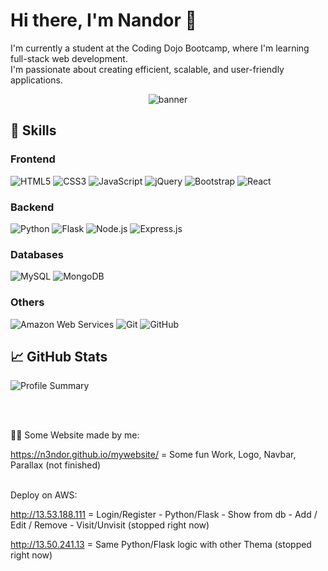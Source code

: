 # Hi there, I'm Nandor 👋

I'm currently a student at the Coding Dojo Bootcamp, where I'm learning full-stack web development. <br/>
 I'm passionate about creating efficient, scalable, and user-friendly applications.

<p align="center">
  <img src="https://static1.makeuseofimages.com/wordpress/wp-content/uploads/2018/11/dark-wallpapers.jpg" alt="banner"/>
</p>

## 🚀 Skills

### Frontend
<p>
  <img alt="HTML5" src="https://img.shields.io/badge/HTML5-%23E34F26.svg?&style=for-the-badge&logo=html5&logoColor=white"/>
  <img alt="CSS3" src="https://img.shields.io/badge/CSS3-%231572B6.svg?&style=for-the-badge&logo=css3&logoColor=white"/>
  <img alt="JavaScript" src="https://img.shields.io/badge/JavaScript-%23F7DF1E.svg?&style=for-the-badge&logo=javascript&logoColor=black"/>
  <img alt="jQuery" src="https://img.shields.io/badge/jQuery-%230769AD.svg?&style=for-the-badge&logo=jquery&logoColor=white"/>
  <img alt="Bootstrap" src="https://img.shields.io/badge/Bootstrap-%23563D7C.svg?&style=for-the-badge&logo=bootstrap&logoColor=white"/>
  <img alt="React" src="https://img.shields.io/badge/React-%2361DAFB.svg?&style=for-the-badge&logo=react&logoColor=black"/>
</p>

### Backend
<p>
  <img alt="Python" src="https://img.shields.io/badge/Python-%233776AB.svg?&style=for-the-badge&logo=python&logoColor=white"/>
  <img alt="Flask" src="https://img.shields.io/badge/Flask-%23000.svg?&style=for-the-badge&logo=flask&logoColor=white"/>
  <img alt="Node.js" src="https://img.shields.io/badge/Node.js-%23339933.svg?&style=for-the-badge&logo=node.js&logoColor=white"/>
  <img alt="Express.js" src="https://img.shields.io/badge/Express.js-%23404d59.svg?&style=for-the-badge"/>
</p>

### Databases
<p>
  <img alt="MySQL" src="https://img.shields.io/badge/MySQL-%234479A1.svg?&style=for-the-badge&logo=mysql&logoColor=white"/>
  <img alt="MongoDB" src="https://img.shields.io/badge/MongoDB-%2347A248.svg?&style=for-the-badge&logo=mongodb&logoColor=white"/>
</p>

### Others
<p>
  <img alt="Amazon Web Services" src="https://img.shields.io/badge/Amazon_AWS-%23FF9900.svg?&style=for-the-badge&logo=amazon-aws&logoColor=white"/>
  <img alt="Git" src="https://img.shields.io/badge/Git-%23F05033.svg?&style=for-the-badge&logo=git&logoColor=white"/>
  <img alt="GitHub" src="https://img.shields.io/badge/GitHub-%23121011.svg?&style=for-the-badge&logo=github&logoColor=white" />
</p>

## 📈 GitHub Stats

![Profile Summary](https://github-profile-summary-cards.vercel.app/api/cards/profile-details?username=n3ndor&theme=monokai)

<br><br>

 💪😎 Some Website made by me:
 
https://n3ndor.github.io/mywebsite/ = Some fun Work, Logo, Navbar, Parallax (not finished)

<br>
Deploy on AWS:

http://13.53.188.111 = Login/Register - Python/Flask - Show from db - Add / Edit / Remove - Visit/Unvisit (stopped right now)

http://13.50.241.13 = Same Python/Flask logic with other Thema (stopped right now)




<!---
n3ndor/n3ndor is a ✨ special ✨ repository because its `README.md` (this file) appears on your GitHub profile.
You can click the Preview link to take a look at your changes.
--->
